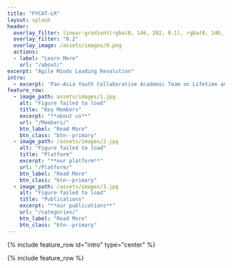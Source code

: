 ```yaml
---
title: "PYCAT-LR"
layout: splash
header:
  overlay_filter: linear-gradient(rgba(0, 146, 202, 0.1), rgba(0, 146, 202, 0.5))
  overlay_filter: "0.2"
  overlay_image: /assets/images/0.png
  actions:
  - label: "Learn More"
    url: "/about/"
excerpt: "Agile Minds Leading Revolution"
intro: 
  - excerpt: 'Pan-Asia Youth Collaborative Academic Team on Lifetime and Reliability'
feature_row:
  - image_path: assets/images/1.jpg
    alt: "Figure failed to load"
    title: "Key Members"
    excerpt: "**about us**"
    url: "/Members/"
    btn_label: "Read More"
    btn_class: "btn--primary"
  - image_path: /assets/images/2.jpg
    alt: "Figure failed to load"
    title: "Platform"
    excerpt: "**our platform**"
    url: "/Platform/"
    btn_label: "Read More"
    btn_class: "btn--primary"
  - image_path: /assets/images/3.jpg
    alt: "Figure failed to load"
    title: "Publications"
    excerpt: "**our publications**"
    url: "/categories/"
    btn_label: "Read More"
    btn_class: "btn--primary"
---
```


{% include feature_row id="intro" type="center" %}

{% include feature_row %}
